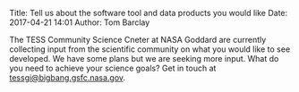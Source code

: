 Title: Tell us about the software tool and data products you would like
Date: 2017-04-21 14:01
Author: Tom Barclay

The TESS Community Science Cneter at NASA Goddard are currently collecting input from the scientific community on what you would like to see developed. We have some plans but we are seeking more input. What do you need to achieve your science goals? Get in touch at [tessgi@bigbang.gsfc.nasa.gov](mailto:tessgi@bigbang.gsfc.nasa.gov).